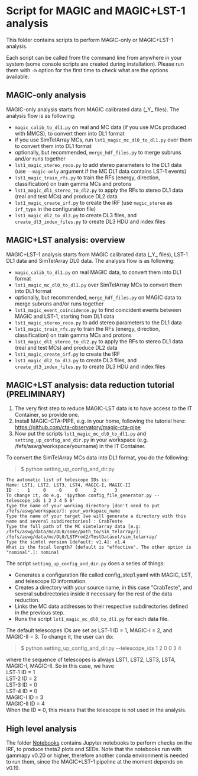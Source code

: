 # Script for MAGIC and MAGIC+LST-1 analysis

This folder contains scripts to perform MAGIC-only or MAGIC+LST-1 analysis.

Each script can be called from the command line from anywhere in your system (some console scripts are created during installation). Please run them with `-h` option for the first time to check what are the options available.

## MAGIC-only analysis

MAGIC-only analysis starts from MAGIC calibrated data (\_Y\_ files). The analysis flow is as following:

- `magic_calib_to_dl1.py` on real and MC data (if you use MCs produced with MMCS), to convert them into DL1 format
- if you use SimTelArray MCs, run `lst1_magic_mc_dl0_to_dl1.py` over them to convert them into DL1 format
- optionally, but recommended, `merge_hdf_files.py` to merge subruns and/or runs together
- `lst1_magic_stereo_reco.py` to add stereo parameters to the DL1 data (use `--magic-only` argument if the MC DL1 data contains LST-1 events)
- `lst1_magic_train_rfs.py` to train the RFs (energy, direction, classification) on train gamma MCs and protons
- `lst1_magic_dl1_stereo_to_dl2.py` to apply the RFs to stereo DL1 data (real and test MCs) and produce DL2 data
- `lst1_magic_create_irf.py` to create the IRF (use `magic_stereo` as `irf_type` in the configuration file)
- `lst1_magic_dl2_to_dl3.py` to create DL3 files, and `create_dl3_index_files.py` to create DL3 HDU and index files

## MAGIC+LST analysis: overview

MAGIC+LST-1 analysis starts from MAGIC calibrated data (\_Y\_ files), LST-1 DL1 data and SimTelArray DL0 data. The analysis flow is as following:

- `magic_calib_to_dl1.py` on real MAGIC data, to convert them into DL1 format
- `lst1_magic_mc_dl0_to_dl1.py` over SimTelArray MCs to convert them into DL1 format
- optionally, but recommended, `merge_hdf_files.py` on MAGIC data to merge subruns and/or runs together
- `lst1_magic_event_coincidence.py` to find coincident events between MAGIC and LST-1, starting from DL1 data
- `lst1_magic_stereo_reco.py` to add stereo parameters to the DL1 data
- `lst1_magic_train_rfs.py` to train the RFs (energy, direction, classification) on train gamma MCs and protons
- `lst1_magic_dl1_stereo_to_dl2.py` to apply the RFs to stereo DL1 data (real and test MCs) and produce DL2 data
- `lst1_magic_create_irf.py` to create the IRF
- `lst1_magic_dl2_to_dl3.py` to create DL3 files, and `create_dl3_index_files.py` to create DL3 HDU and index files

## MAGIC+LST analysis: data reduction tutorial (PRELIMINARY)

1) The very first step to reduce MAGIC-LST data is to have access to the IT Container, so provide one.
2) Install MAGIC-CTA-PIPE, e.g. in your home, following the tutorial here: https://github.com/cta-observatory/magic-cta-pipe
3) Now put the scripts `lst1_magic_mc_dl0_to_dl1.py` and `setting_up_config_and_dir.py` in your workspace (e.g. /fefs/aswg/workspace/yourname) in the IT Container. 

To convert the SimTelArray MCs data into DL1 format, you do the following:
> $ python setting_up_config_and_dir.py

```
The automatic list of telescope IDs is:
Name: LST1, LST2, LST3, LST4, MAGIC-I, MAGIC-II
ID  :   1     0     0     0      2       3
To change it, do e.g. '$python config_file_generator.py --telescope_ids 1 2 3 4 5 6'
Type the name of your working directory [don't need to put /fefs/aswg/workspace/]: your_workspace_name
Type the name of your target [we will generate a directory with this name and several subdirectories] : CrabTeste
Type the full path of the MC simtelarray data [e.g: /fefs/aswg/data/mc/DL0/some/path_to/sim_telarray/]: /fefs/aswg/data/mc/DL0/LSTProd2/TestDataset/sim_telarray/
Type the simtel version [default: v1.4]: v1.4
What is the focal length? [default is "effective". The other option is "nominal".]: nominal
```

The script `setting_up_config_and_dir.py` does a series of things:
- Generates a configuration file called config_step1.yaml with MAGIC, LST, and telescope ID information.
- Creates a directory with your source name, in this case "CrabTeste", and several subdirectories inside it necessary for the rest of the data reduction.
- Links the MC data addresses to their respective subdirectories defined in the previous step.
- Runs the script `lst1_magic_mc_dl0_to_dl1.py` for each data file.

The default telescopes IDs are set as LST-1 ID = 1, MAGIC-I = 2, and MAGIC-II = 3. To change it, the user can do:
> $ python setting_up_config_and_dir.py --telescope_ids 1 2 0 0 3 4

where the sequence of telescopes is always LST1, LST2, LST3, LST4, MAGIC-I, MAGIC-II. So in this case, we have  
LST-1 ID = 1  
LST-2 ID = 2  
LST-3 ID = 0  
LST-4 ID = 0  
MAGIC-I ID = 3  
MAGIC-II ID = 4  
When the ID = 0, this means that the telescope is not used in the analysis.



## High level analysis

The folder [Notebooks](https://github.com/cta-observatory/magic-cta-pipe/tree/master/notebooks) contains Jupyter notebooks to perform checks on the IRF, to produce theta2 plots and SEDs. Note that the notebooks run with gammapy v0.20 or higher, therefore another conda environment is needed to run them, since the MAGIC+LST-1 pipeline at the moment depends on v0.19.
